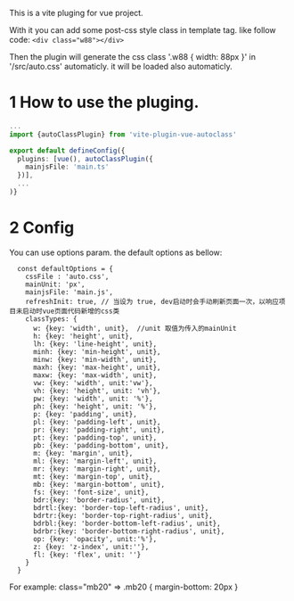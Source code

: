 This is a vite pluging for vue project.

With it you can add some post-css style class in template tag. like follow code:
``` <div class="w88"></div> ```

Then the plugin will generate the css class '.w88 { width: 88px }' in '/src/auto.css' automaticly. it will be loaded also automaticly.

# 1 How to use the pluging.

```//vite.config.ts
...
import {autoClassPlugin} from 'vite-plugin-vue-autoclass'

export default defineConfig({
  plugins: [vue(), autoClassPlugin({
    mainjsFile: 'main.ts'
  })],
  ...
)}
```

# 2 Config

You can use options param. the default options as bellow:

```
  const defaultOptions = {
    cssFile : 'auto.css', 
    mainUnit: 'px',
    mainjsFile: 'main.js', 
    refreshInit: true, // 当设为 true, dev启动时会手动刷新页面一次，以响应项目未启动时vue页面代码新增的css类
    classTypes: {
      w: {key: 'width', unit},  //unit 取值为传入的mainUnit
      h: {key: 'height', unit},
      lh: {key: 'line-height', unit},
      minh: {key: 'min-height', unit},
      minw: {key: 'min-width', unit},
      maxh: {key: 'max-height', unit},
      maxw: {key: 'max-width', unit},
      vw: {key: 'width', unit:'vw'},
      vh: {key: 'height', unit: 'vh'},
      pw: {key: 'width', unit: '%'},
      ph: {key: 'height', unit: '%'},
      p: {key: 'padding', unit},
      pl: {key: 'padding-left', unit},
      pr: {key: 'padding-right', unit},
      pt: {key: 'padding-top', unit},
      pb: {key: 'padding-bottom', unit},
      m: {key: 'margin', unit},
      ml: {key: 'margin-left', unit},
      mr: {key: 'margin-right', unit},
      mt: {key: 'margin-top', unit},
      mb: {key: 'margin-bottom', unit},
      fs: {key: 'font-size', unit},
      bdr:{key: 'border-radius', unit},
      bdrtl:{key: 'border-top-left-radius', unit},
      bdrtr:{key: 'border-top-right-radius', unit},
      bdrbl:{key: 'border-bottom-left-radius', unit},
      bdrbr:{key: 'border-bottom-right-radius', unit},
      op: {key: 'opacity', unit:'%'},
      z: {key: 'z-index', unit:''},
      fl: {key: 'flex', unit: ''}
    }
  }
```

For example: class="mb20" => .mb20 { margin-bottom: 20px }
